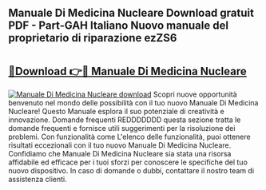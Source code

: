 ## Manuale Di Medicina Nucleare Download gratuit PDF - Part-GAH Italiano Nuovo manuale del proprietario di riparazione ezZS6

# <h2><a href="http://df99luu.blite.top/?on=Manuale+Di+Medicina+Nucleare">🔗Download 👉🔴 Manuale Di Medicina Nucleare</a></h2>

[![Manuale Di Medicina Nucleare download](https://i.imgur.com/lujVjoI.png)](http://df99luu.blite.top/?on=Manuale+Di+Medicina+Nucleare)
Scopri nuove opportunità benvenuto nel mondo delle possibilità con il tuo nuovo Manuale Di Medicina Nucleare! Questo Manuale esplora il suo potenziale di creatività e innovazione. Domande frequenti REDDDDDDD questa sezione tratta le domande frequenti e fornisce utili suggerimenti per la risoluzione dei problemi. Con funzionalità come L'elenco delle funzionalità, puoi ottenere risultati eccezionali con il tuo nuovo Manuale Di Medicina Nucleare. Confidiamo che Manuale Di Medicina Nucleare sia stata una risorsa affidabile ed efficace per i tuoi sforzi per conoscere le specifiche del tuo nuovo dispositivo. In caso di domande o dubbi, contattare il nostro team di assistenza clienti.
